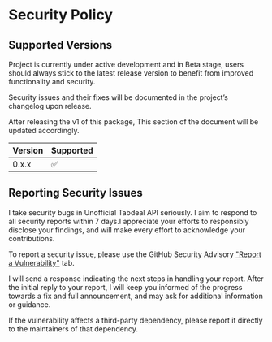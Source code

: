 # Security Policy

## Supported Versions

Project is currently under active development and in Beta stage, users should always stick to the latest release version
to benefit from improved functionality and security.

Security issues and their fixes will be documented in the project’s changelog upon release.

After releasing the v1 of this package, This section of the document will be updated accordingly.

| Version | Supported          |
|---------|--------------------|
| 0.x.x   | :white_check_mark: |

## Reporting Security Issues

I take security bugs in Unofficial Tabdeal API seriously. I aim to respond to all security reports within 7 days.I appreciate your efforts to responsibly disclose your findings, and will make every effort to acknowledge your contributions.

To report a security issue, please use the GitHub Security Advisory ["Report a Vulnerability"](https://github.com/MohsenHNSJ/unofficial_tabdeal_api/security/advisories/new) tab.

I will send a response indicating the next steps in handling your report. After the initial reply to your report, I will keep you informed of the progress towards a fix and full announcement, and may ask for additional information or guidance.

If the vulnerability affects a third-party dependency, please report it directly to the maintainers of that dependency.
